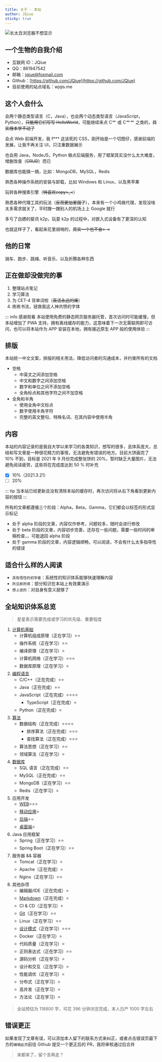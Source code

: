```yaml
---
title: 关于 - 本站
author: JQiue
sticky: true
---
```


![长太丑浏览器不想显示](/)

## 一个生物的自我介绍

+ 互联网 ID：JQiue
+ QQ：861947542
+ 邮箱：jqiue@foxmail.com
+ Github：[https://github.com/JQiue](https://github.com/JQiue)
+ 目前使用的站点域名：wjqis.me

## 这个人会什么

会两个静态类型语言（C，Java），也会两个动态类型语言（JavaScript，Python），~~只能用它们写写 HelloWorld~~，可能继续来点 C艹 或 C艹艹 之类的，~~其实根本学不动了~~

会点 Web 前端开发，我 f*** 这该死的 CSS，刚开始是一个切图仔，感谢前端的发展，让我不再关注 UI，只注重数据展示

也会用 Java，NodeJS，Python 做点后端服务，用了框架其实没什么太大难度，增删改查（~~CRUD~~）而已

数据库也能搞一搞，比如：MongoDB，MySQL，Redis

熟悉各种操作系统的安装与卸载，比如 Windows 和 Linux，以及黑苹果

玩转各种搜素引擎（~~特喜欢copy>_<~~）

熟悉各种代理工具的玩法（~~反而更加爱国了~~），本来有一个小鸡做代理，发现没啥太多需求就关了，平时蹭一蹭别人的机场上上 Google 就行

多亏了白嫖的斐讯 k2p，玩耍 k2p 的过程中，对嵌入式设备有了更深的认知

也就这样子了，看起来花里胡哨的，~~其实一个也不会>-<~~

## 他的日常

骑车、跑步、跳绳、听音乐、以及折腾各种东西

## 正在做却没做完的事

1. 整理站点笔记
2. 学习算法
3. 为 CET-4 背单词啦（~~英语永远的痛~~）
4. 练练书法，拯救我这人神共愤的字体

::: info 感谢观看
本站使用免费的静态网页服务器托管，首次访问时可能缓慢，但本站增加了 PWA 支持，拥有离线缓存的能力，这意味着下一次无需联网即可访问，也可以将本站作为 APP 安装在本地，拥有接近原生 APP 般的使用体验
:::

## 排版

本站统一中文文案，排版的相关用法，降低访问者的沟通成本，并约束所有的文档

+ 空格
  + 中英文之间添加空格
  + 中文和数字之间添加空格
  + 数字和单位之间不添加空格
  + 全角标点和其他字符之间不加空格
+ 全角和半角
  + 使用全角中文标点
  + 数字使用半角字符
  + 完整的英文整句、特殊名词、在其内容中使用半角

## 内容

本站的内容记录的是我自大学以来学习的各类知识，想写的很多，且体系庞大，总结和写文章是一种很花精力的事情，无法避免有错误的地方。目前大饼画完了 10% 不到，目标是 2021 年 9 月份完成整张饼的 20%，暂时缺乏大量图片，无法避免阅读疲劳，这些将在完成度达到 50 % 时补充

- [x] 10%（2021.3.21）
- [ ] 20%

::: tip
当本站已经更新且没有清除本站的缓存时，再次访问将从右下角看到更新内容的按钮
:::

所有的文章都遵循三个阶段：Alpha，Beta，Gamma，它们都会以标签的形式显示标记

+ 处于 alpha 阶段的文章，内容仅作参考，问题较多，随时会进行修改
+ 处于 beta 阶段的文章，内容初步完善，还存在一些问题，需要一些时间的审稿检查，，可能退回 alpha 阶段
+ 处于 gamma 阶段的文章，内容逻辑顺畅，可以阅读，不会有什么太多指导性的错误

## 适合什么样的人阅读

+ `具有悟性的初学者`：系统性的知识体系能够快速理解内容
+ `所见即所得`：部分知识在本站上有效果演示
+ `想上进的`：对自身有意义就够了

## 全站知识体系总览

> 星星表示需要完成或学习的优先级、重要程度

1. [计算机基础](/computer-basic/)
    + 计算机组成原理（正在学习）:star::star:
    + 操作系统（正在学习）:star::star:
    + 编译原理（正在学习）:star:
    + 计算机网络（正在学习）:star::star::star:
    + 数据库原理（正在学习）:star:
2. [编程语言](/language/)
    + C/C++（正在完成）:star::star:
    + Java（正在完成）:star::star:
    + JavaScript（正在完成）:star::star::star::star:
      + TypeScript（正在完成）:star:
    + Python（正在完成）:star:
3. [算法](/ds-algorithm/)
    + 数据结构（正在完成）:star::star::star::star:
      + 排序算法（正在完成）:star::star::star:
      + 查找算法（正在完成）:star::star::star:
    + 算法思想（正在学习）:star::star:
    + 领域算法（正在学习）:star:
4. [数据库](/database/)
    + SQL 语言（正在完成）:star::star:
    + MySQL（正在完成）:star::star:
    + MongoDB（正在学习）:star::star:
    + Redis（正在学习）:star:
5. 应用开发
    + [WEB](/application/web/):star::star::star:
    + [移动应用](/application/mobile/):star:
    + [后端](/application/backend/):star::star:
    + [桌面端](/application/desktop/):star:
6. Java 应用框架
    + Spring（正在学习）:star::star:
    + Spring Boot（正在学习）:star::star:
7. 服务器 && 容器
    + Tomcat（正在学习）:star:
    + Apache（正在完成）:star:
    + Nginx（正在学习）:star::star:
8. 其他杂项
    + 编辑器/IDE（正在完成）:star:
    + [Markdown](/sundry/markdown/)（正在完成）:star:
    + CI & CD（正在学习）:star:
    + [Git](/sundry/git/)（正在学习）:star::star:
    + Linux（正在学习）:star::star:
    + [设计模式](/sundry/share/design-pattern/)（正在学习）:star::star::star:
    + Docker（正在学习）:star:
    + 代码质量（正在学习）:star:
    + 正则表达式（正在学习）:star::star:
    + 源码分析（正在学习）:star:
    + 设计和交互（正在学习）:star:
    + 性能调优（正在学习）:star:
    + 分布式（正在学习）:star:
    + 高并发（正在学习）:star:
    + 方法论（正在学习）:star:

> 全站预估为 118800 字，可花 396 分钟浏览完成，本人日产 1000 字左右

## 错误更正

如果发现了文章有误，可以添加本人留下的联系方式来纠正，或者点击错误页最下方的`编辑此页`前往 Github 提交一个更正后的 PR，我将审核通过后合并

> 来都来了，留个言再走？
